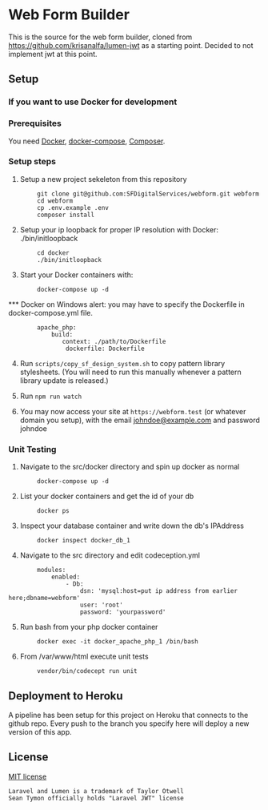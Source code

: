 # Web Form Builder

This is the source for the web form builder, cloned from https://github.com/krisanalfa/lumen-jwt as a starting point. Decided to not implement jwt at this point.

## Setup

### If you want to use Docker for development
### Prerequisites
You need [Docker](https://www.docker.com/get-started), [docker-compose](https://docs.docker.com/compose/), [Composer](https://getcomposer.org/doc/00-intro.md).

### Setup steps
1. Setup a new project sekeleton from this repository
```
        git clone git@github.com:SFDigitalServices/webform.git webform
        cd webform
        cp .env.example .env
        composer install
```

2. Setup your ip loopback for proper IP resolution with Docker: ./bin/initloopback
```
        cd docker
        ./bin/initloopback

```

3. Start your Docker containers with:
```
        docker-compose up -d
```

*** Docker on Windows alert: you may have to specify the Dockerfile in docker-compose.yml file.
```
        apache_php:
            build:
               context: ./path/to/Dockerfile
                dockerfile: Dockerfile
```

4. Run `scripts/copy_sf_design_system.sh` to copy pattern library stylesheets. (You will need to run this manually whenever a pattern library update is released.)

5. Run `npm run watch`

6. You may now access your site at `https://webform.test` (or whatever domain you setup), with the email johndoe@example.com and password johndoe

### Unit Testing
1. Navigate to the src/docker directory and spin up docker as normal
```
        docker-compose up -d
```
2. List your docker containers and get the id of your db
```
        docker ps
```
3. Inspect your database container and write down the db's IPAddress
```
        docker inspect docker_db_1
```
4. Navigate to the src directory and edit codeception.yml
```
		modules:
			enabled:
				- Db:
					dsn: 'mysql:host=put ip address from earlier here;dbname=webform'
					user: 'root'
					password: 'yourpassword'
```
5. Run bash from your php docker container
```
        docker exec -it docker_apache_php_1 /bin/bash
```
6. From /var/www/html execute unit tests
```
		vendor/bin/codecept run unit
```


## Deployment to Heroku

A pipeline has been setup for this project on Heroku that connects to the github repo. Every push to the branch you specify here will deploy a new version of this app.

## License

[MIT license](http://opensource.org/licenses/MIT)

```
Laravel and Lumen is a trademark of Taylor Otwell
Sean Tymon officially holds "Laravel JWT" license
```
